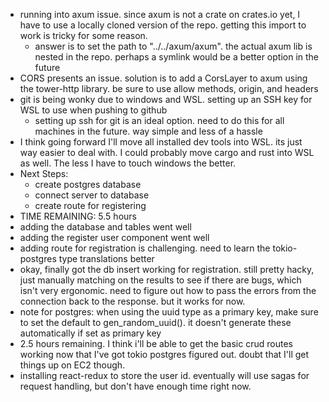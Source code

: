 -   running into axum issue. since axum is not a crate on crates.io yet, I have to use a locally cloned version of the repo. getting this import to work is tricky for some reason.
    -   answer is to set the path to "../../axum/axum". the actual axum lib is nested in the repo. perhaps a symlink would be a better option in the future
-   CORS presents an issue. solution is to add a CorsLayer to axum using the tower-http library. be sure to use allow methods, origin, and headers
-   git is being wonky due to windows and WSL. setting up an SSH key for WSL to use when pushing to github
    -   setting up ssh for git is an ideal option. need to do this for all machines in the future. way simple and less of a hassle
-   I think going forward I'll move all installed dev tools into WSL. its just way easier to deal with. I could probably move cargo and rust into WSL as well. The less I have to touch windows the better.
-   Next Steps:
    -   create postgres database
    -   connect server to database
    -   create route for registering
-   TIME REMAINING: 5.5 hours
-   adding the database and tables went well
-   adding the register user component went well
-   adding route for registration is challenging. need to learn the tokio-postgres type translations better
-   okay, finally got the db insert working for registration. still pretty hacky, just manually matching on the results to see if there are bugs, which isn't very ergonomic. need to figure out how to pass the errors from the connection back to the response. but it works for now.
-   note for postgres: when using the uuid type as a primary key, make sure to set the default to gen_random_uuid(). it doesn't generate these automatically if set as primary key
-   2.5 hours remaining. I think i'll be able to get the basic crud routes working now that I've got tokio postgres figured out. doubt that I'll get things up on EC2 though.
-   installing react-redux to store the user id. eventually will use sagas for request handling, but don't have enough time right now.
